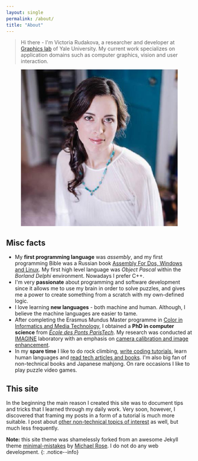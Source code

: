 ```yaml
---
layout: single
permalink: /about/
title: "About"
---
```


> Hi there - I'm Victoria Rudakova, a researcher and developer at [Graphics lab](http://graphics.cs.yale.edu/site/) of Yale University. My current work specializes on application domains such as computer graphics, vision and user interaction. 

<figure>
    <a href="/assets/images/about.jpg"><img src="/assets/images/about.jpg"></a>
</figure>

## Misc facts

* My **first programming language** was *assembly*, and my first programming Bible was a Russian book [Assembly For Dos, Windows and Linux](http://a.co/hNwBceL). My first high level language was *Object Pascal* within the *Borland Delphi* environment. Nowadays I prefer C++.
* I'm very **passionate** about programming and software development since it allows me to use my brain in order to solve puzzles, and gives me a power to create something from a scratch with my own-defined logic. 
* I love learning **new languages** - both machine and human. Although, I believe the machine languages are easier to tame.
* After completing the Erasmus Mundus Master programme in [Color in Informatics and Media Technology](https://master-colorscience.eu/), I obtained a **PhD in computer science** from [*École des Ponts ParisTech*](http://en.enpc.fr/en). My research was conducted at [IMAGINE](http://imagine.enpc.fr/) laboratory with an emphasis on [camera calibration and image enhancement](http://imagine.enpc.fr/~rudakovv/manuscript_main_rudakovv.pdf).
* In my **spare time** I like to do rock climbing, [write coding tutorials](https://vicrucann.github.io/tutorials/), learn human languages and [read tech articles and books](https://vicrucann.github.io/resources/). I'm also big fan of non-technical books and Japanese mahjong. On rare occasions I like to play puzzle video games.

## This site

In the beginning the main reason I created this site was to document tips and tricks that I learned through my daily work. Very soon, however, I discovered that framing my posts in a form of a tutorial is much more suitable. I post about [other non-technical topics of interest](https://vicrucann.github.io/posts/) as well, but much less frequently.

**Note:** this site theme was shamelessly forked from an awesome Jekyll theme [minimal-mistakes](https://github.com/mmistakes/minimal-mistakes/) by [Michael Rose](https://mademistakes.com/). I do not do any web development. 
{: .notice--info}
